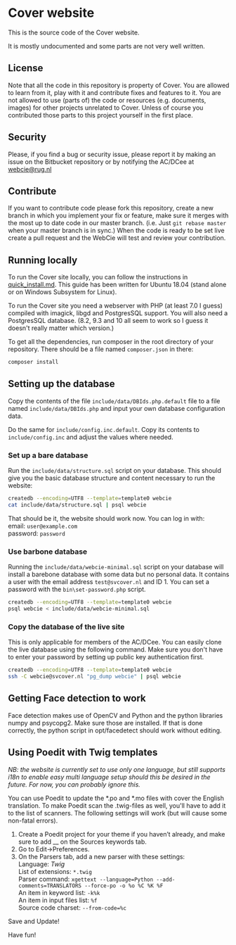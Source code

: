 # Cover website
This is the source code of the Cover website.

It is mostly undocumented and some parts are not very well written.

## License
Note that all the code in this repository is property of Cover. You are allowed to learn from it, play with it and contribute fixes and features to it. You are not allowed to use (parts of) the code or resources (e.g. documents, images) for other projects unrelated to Cover. Unless of course you contributed those parts to this project yourself in the first place.

## Security
Please, if you find a bug or security issue, please report it by making an issue on the Bitbucket repository or by notifying the AC/DCee at webcie@rug.nl

## Contribute
If you want to contribute code please fork this repository, create a new branch in which you implement your fix or feature, make sure it merges with the most up to date code in our master branch. (i.e. Just `git rebase master` when your master branch is in sync.) When the code is ready to be set live create a pull request and the WebCie will test and review your contribution.

## Running locally

To run the Cover site locally, you can follow the instructions in [quick_install.md](src/master/quick_install.md). This guide has been written for Ubuntu 18.04 (stand alone or on Windows Subsystem for Linux).

To run the Cover site you need a webserver with PHP (at least 7.0 I guess) compiled with imagick, libgd and PostgresSQL support. You will also need a PostgresSQL database. (8.2, 9.3 and 10 all seem to work so I guess it doesn't really matter which version.)

To get all the dependencies, run composer in the root directory of your repository. There should be a file named `composer.json` in there:

```bash
composer install
```

## Setting up the database
Copy the contents of the file `include/data/DBIds.php.default` file to a file named `include/data/DBIds.php` and input your own database configuration data.

Do the same for `include/config.inc.default`. Copy its contents to `include/config.inc` and adjust the values where needed.

### Set up a bare database
Run the `include/data/structure.sql` script on your database. This should give you the basic database structure and content necessary to run the website:

```bash
createdb --encoding=UTF8 --template=template0 webcie 
cat include/data/structure.sql | psql webcie
```

That should be it, the website should work now. You can log in with:  
email: `user@example.com`  
password: `password`

### Use barbone database
Running the `include/data/webcie-minimal.sql` script on your database will install a barebone database with some data but no personal data. It contains a user with the email address `test@svcover.nl` and ID 1. You can set a password with the `bin\set-password.php` script.

```bash
createdb --encoding=UTF8 --template=template0 webcie 
psql webcie < include/data/webcie-minimal.sql
```

### Copy the database of the live site
This is only applicable for members of the AC/DCee. You can easily clone the live database using the following command. Make sure you don't have to enter your password by setting up public key authentication first.

```bash
createdb --encoding=UTF8 --template=template0 webcie 
ssh -C webcie@svcover.nl "pg_dump webcie" | psql webcie
```

## Getting Face detection to work
Face detection makes use of OpenCV and Python and the python libraries numpy and psycopg2. Make sure those are installed. If that is done correctly, the python script in opt/facedetect should work without editing.

## Using Poedit with Twig templates

*NB: the website is currently set to use only one language, but still supports i18n to enable easy multi language setup should this be desired in the future. For now, you can probably ignore this.*

You can use Poedit to update the \*.po and \*.mo files with cover the English translation. To make Poedit scan the .twig-files as well, you'll have to add it to the list of scanners. The following settings will work (but will cause some non-fatal errors).

1. Create a Poedit project for your theme if you haven’t already, and make sure to add __ on the Sources keywords tab.
2. Go to Edit->Preferences.
3. On the Parsers tab, add a new parser with these settings:  
   Language: *Twig*  
   List of extensions: ``*.twig``  
   Parser command: ``xgettext --language=Python --add-comments=TRANSLATORS --force-po -o %o %C %K %F``  
   An item in keyword list: ``-k%k``  
   An item in input files list: ``%f``  
   Source code charset: ``--from-code=%c``

Save and Update!

Have fun!